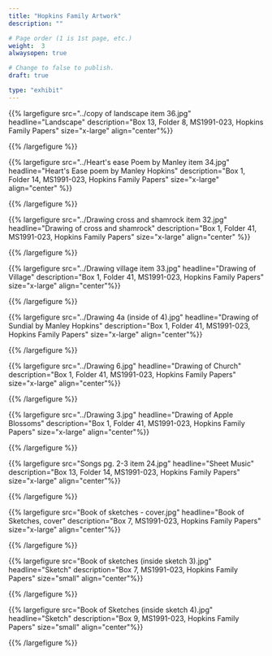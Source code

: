 ```yaml
---
title: "Hopkins Family Artwork"
description: ""

# Page order (1 is 1st page, etc.)
weight:  3
alwaysopen: true

# Change to false to publish.
draft: true

type: "exhibit"
---
```


{{% largefigure src="../copy of landscape item 36.jpg"
                headline="Landscape"
           description="Box 13, Folder 8, MS1991-023, Hopkins Family Papers"
                size="x-large" align="center"%}}

{{% /largefigure %}}

{{% largefigure src="../Heart's ease Poem by Manley item 34.jpg"
                headline="Heart's Ease poem by Manley Hopkins"
				description="Box 1, Folder 14, MS1991-023, Hopkins Family Papers" 
                size="x-large" align="center" %}}

{{% /largefigure %}}

{{% largefigure src="../Drawing cross and shamrock item 32.jpg"
                headline="Drawing of cross and shamrock"
				description="Box 1, Folder 41, MS1991-023, Hopkins Family Papers"
                size="x-large"
                align="center" %}}

{{% /largefigure %}}

{{% largefigure src="../Drawing village item 33.jpg"
                headline="Drawing of Village"
				description="Box 1, Folder 41, MS1991-023, Hopkins Family Papers"
                size="x-large" align="center"%}}

{{% /largefigure %}}

{{% largefigure src="../Drawing 4a (inside of 4).jpg"
           headline="Drawing of Sundial by Manley Hopkins"
           description="Box 1, Folder 41, MS1991-023, Hopkins Family Papers"
                size="x-large" align="center"%}}

{{% /largefigure %}}

{{% largefigure src="../Drawing 6.jpg"
           headline="Drawing of Church"
           description="Box 1, Folder 41, MS1991-023, Hopkins Family Papers"
                size="x-large" align="center"%}}

{{% /largefigure %}}

{{% largefigure src="../Drawing 3.jpg"
           headline="Drawing of Apple Blossoms"
           description="Box 1, Folder 41, MS1991-023, Hopkins Family Papers"
                size="x-large" align="center"%}}

{{% /largefigure %}}

{{% largefigure src="Songs pg. 2-3 item 24.jpg"
           headline="Sheet Music" 
           description="Box 13, Folder 14, MS1991-023, Hopkins Family Papers" 
                size="x-large" align="center"%}}

{{% /largefigure %}}

{{% largefigure src="Book of sketches - cover.jpg"
           headline="Book of Sketches, cover" 
           description="Box 7, MS1991-023, Hopkins Family Papers" 
                size="x-large" align="center"%}}

{{% /largefigure %}}

{{% largefigure src="Book of sketches (inside sketch 3).jpg"
           headline="Sketch" 
           description="Box 7, MS1991-023, Hopkins Family Papers" 
                size="small" align="center"%}}

{{% /largefigure %}}

{{% largefigure src="Book of Sketches (inside sketch 4).jpg"
           headline="Sketch" 
           description="Box 9, MS1991-023, Hopkins Family Papers" 
                size="small" align="center"%}}

{{% /largefigure %}}